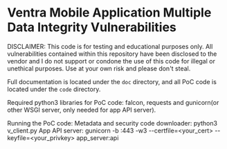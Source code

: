 # Ventra Mobile Application Multiple Data Integrity Vulnerabilities

DISCLAIMER: This code is for testing and educational purposes only. All vulnerabilities contained within this repository have been disclosed to the vendor and I do not support or condone the use of this code for illegal or unethical purposes. Use at your own risk and please don't steal.

Full documentation is located under the `doc` directory, and all PoC code is located under the `code` directory.

Required python3 libraries for PoC code: falcon, requests and gunicorn(or other WSGI server, only needed for app API server).

Running the PoC code: 
        Metadata and security code downloader: python3 v_client.py
        App API server: gunicorn -b :443 -w3 --certfile=<your_cert> --keyfile=<your_privkey> app_server:api

